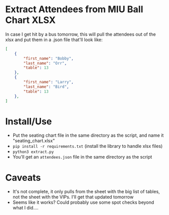 # Extract Attendees from MIU Ball Chart XLSX
In case I get hit by a bus tomorrow, this will pull the attendees out of the xlsx and put them in a .json file that'll look like:

```json
[
    {
        "first_name": "Bobby",
        "last_name": "Orr",
        "table": 13
    },
    {
        "first_name": "Larry",
        "last_name": "Bird",
        "table": 13
    },
]
```

# Install/Use
- Put the seating chart file in the same directory as the script, and name it "seating_chart.xlsx"
- `pip install -r requirements.txt` (install the library to handle xlsx files)
- `python3 extract.py`
- You'll get an `attendees.json` file in the same directory as the script

# Caveats
- It's not complete, it only pulls from the sheet with the big list of tables, not the sheet with the VIPs. I'll get that updated tomorrow
- Seems like it works? Could probably use some spot checks beyond what I did....